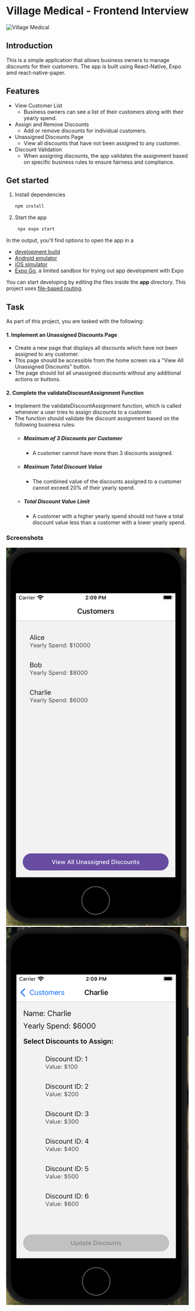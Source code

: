# Village Medical - Frontend Interview

![Village Medical](https://www.villagemd.com/hs-fs/hubfs/villagemd-logo-1.png?width=297&height=73&name=villagemd-logo-1.png)

## Introduction

This is a simple application that allows business owners to manage discounts for their customers. The app is built using React-Native, Expo amd react-native-paper.

## Features

- View Customer List
  - Business owners can see a list of their customers along with their yearly spend.
- Assign and Remove Discounts
  - Add or remove discounts for individual customers.
- Unassigned Discounts Page
  - View all discounts that have not been assigned to any customer.
- Discount Validation
  - When assigning discounts, the app validates the assignment based on specific business rules to ensure fairness and compliance.

## Get started

1. Install dependencies

   ```bash
   npm install
   ```

2. Start the app

   ```bash
    npx expo start
   ```

In the output, you'll find options to open the app in a

- [development build](https://docs.expo.dev/develop/development-builds/introduction/)
- [Android emulator](https://docs.expo.dev/workflow/android-studio-emulator/)
- [iOS simulator](https://docs.expo.dev/workflow/ios-simulator/)
- [Expo Go](https://expo.dev/go), a limited sandbox for trying out app development with Expo

You can start developing by editing the files inside the **app** directory. This project uses [file-based routing](https://docs.expo.dev/router/introduction).

## Task

As part of this project, you are tasked with the following:

####   1. Implement an Unassigned Discounts Page
- Create a new page that displays all discounts which have not been assigned to any customer.
- This page should be accessible from the home screen via a "View All Unassigned Discounts" button.
- The page should list all unassigned discounts without any additional actions or buttons.

####   2. Complete the validateDiscountAssignment Function
- Implement the validateDiscountAssignment function, which is called whenever a user tries to assign discounts to a customer.
- The function should validate the discount assignment based on the following business rules:
  - #####   Maximum of 3 Discounts per Customer
    - A customer cannot have more than 3 discounts assigned.
  - #####   Maximum Total Discount Value
    - The combined value of the discounts assigned to a customer cannot exceed 20% of their yearly spend.
  - #####   Total Discount Value Limit
    - A customer with a higher yearly spend should not have a total discount value less than a customer with a lower yearly spend.

### Screenshots

![Customer List](./customer-page.png)
![Customer Detail](./customer-detail-page.png)





